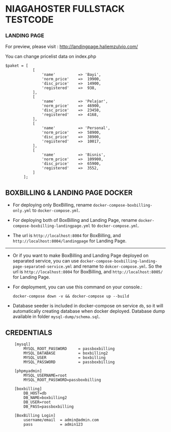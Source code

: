 # NIAGAHOSTER FULLSTACK TESTCODE

### LANDING PAGE
For preview, please visit : http://landingpage.haliemzulvio.com/

You can change pricelist data on index.php

    $paket = [
                [
                    'name'          => 'Bayi',
                    'norm_price'    =>  19900,
                    'disc_price'    =>  14900,
                    'registered'    =>  938,
                ],
                [
                    'name'          => 'Pelajar',
                    'norm_price'    =>  46900,
                    'disc_price'    =>  23450,
                    'registered'    =>  4168,
                ],
                [
                    'name'          => 'Personal',
                    'norm_price'    =>  58900,
                    'disc_price'    =>  38900,
                    'registered'    =>  10017,
                ],
                [
                    'name'          => 'Bisnis',
                    'norm_price'    =>  109900,
                    'disc_price'    =>  65900,
                    'registered'    =>  3552,
                ]
            ];

## BOXBILLING & LANDING PAGE DOCKER

- For deploying only BoxBilling, rename `docker-compose-boxbilling-only.yml` to `docker-compose.yml`.

- For deploying both of BoxBilling and Landing Page, rename `docker-compose-boxbilling-landingpage.yml` to `docker-compose.yml`. 

- The url is `http://localhost:8004` for BoxBilling, and `http://localhost:8004/landingpage` for Landing Page.

---

- Or if you want to make BoxBilling and Landing Page deployed on separated service, you can use `docker-compose-boxbilling-landing-page-separated-service.yml` and rename to `dokcer-compose.yml`. So the url is `http://localhost:8004` for BoxBilling, and `http://localhost:8005/` for Landing Page.

- For deployment, you can use this command on your console.:

      docker-compose down -v && docker-compose up --build

- Database seeder is included in docker-compose on service `db`, so it will automatically creating database when docker deployed. Database dump available in folder `mysql-dump/schema.sql`.


## CREDENTIALS

        [mysql]
            MYSQL_ROOT_PASSWORD     = passboxbilling
            MYSQL_DATABASE          = boxbilling2
            MYSQL_USER              = boxbilling
            MYSQL_PASSWORD          = passboxbilling
            
        [phpmyadmin]
            MYSQL_USERNAME=root
            MYSQL_ROOT_PASSWORD=passboxbilling
        
        [boxbilling]
            DB_HOST=db
            DB_NAME=boxbilling2
            DB_USER=root
            DB_PASS=passboxbilling
            
        [BoxBilling Login]
            username/email  = admin@admin.com
            pass            = admin123
        
     
